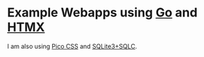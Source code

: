 # Example Webapps using [Go](https://go.dev) and [HTMX](https://htmx.org)

I am also using [Pico CSS](https://picocss.com) and [SQLite3+SQLC](https://docs.sqlc.dev/en/latest/tutorials/getting-started-sqlite.html).
